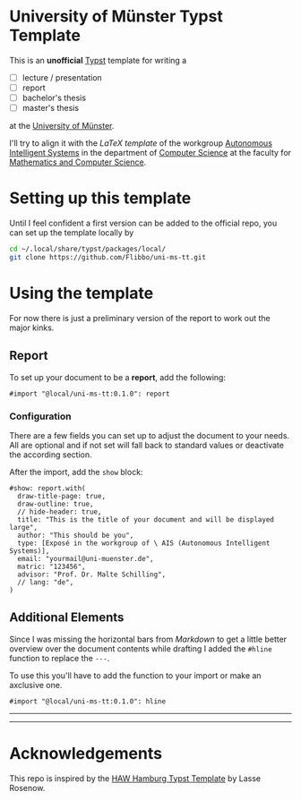 # University of Münster Typst Template

This is an **unofficial** [Typst](https://github.com/typst/typst) template for writing a

- [ ] lecture / presentation
- [ ] report
- [ ] bachelor's thesis
- [ ] master's thesis

at the [University of Münster](https://www.uni-muenster.de/).

I'll try to align it with the *LaTeX template* of the workgroup [Autonomous Intelligent Systems](https://www.uni-muenster.de/AISystems/) in the department of [Computer Science](https://www.uni-muenster.de/Informatik/) at the faculty for [Mathematics and Computer Science](https://www.uni-muenster.de/FB10/).

# Setting up this template

Until I feel confident a first version can be added to the official repo, you can set up the template locally by

```bash
cd ~/.local/share/typst/packages/local/
git clone https://github.com/Flibbo/uni-ms-tt.git
```

# Using the template

For now there is just a preliminary version of the report to work out the major kinks.

## Report

To set up your document to be a **report**, add the following:

```typst
#import "@local/uni-ms-tt:0.1.0": report
```

### Configuration

There are a few fields you can set up to adjust the document to your needs.
All are optional and if not set will fall back to standard values or deactivate the according section.

After the import, add the `show` block:

```typst
#show: report.with(
  draw-title-page: true,
  draw-outline: true,
  // hide-header: true,
  title: "This is the title of your document and will be displayed large",
  author: "This should be you",
  type: [Exposé in the workgroup of \ AIS (Autonomous Intelligent Systems)],
  email: "yourmail@uni-muenster.de",
  matric: "123456",
  advisor: "Prof. Dr. Malte Schilling",
  // lang: "de",
)
```

## Additional Elements

Since I was missing the horizontal bars from _Markdown_ to get a little better overview over the document contents while drafting I added the `#hline` function to replace the `---`.

To use this you'll have to add the function to your import or make an axclusive one.

```typst
#import "@local/uni-ms-tt:0.1.0": hline
```

---
---

# Acknowledgements

This repo is inspired by the [HAW Hamburg Typst Template](https://github.com/LasseRosenow/HAW-Hamburg-Typst-Template) by Lasse Rosenow.
